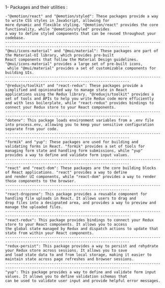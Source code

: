 1- Packages and their utilities :

    -"@emotion/react" and "@emotion/styled": These packages provide a way to write CSS styles in JavaScript, allowing for
    more dynamic and flexible styling. "@emotion/react" provides the core functionality, while "@emotion/styled" provides
    a way to define styled components that can be reused throughout your codebase.
    ------------------------------------------------------------------------------------------------------------------------------
    "@mui/icons-material" and "@mui/material": These packages are part of the Material-UI library, which provides pre-built
    React components that follow the Material Design guidelines. "@mui/icons-material" provides a large set of pre-built icons,
     while "@mui/material" provides a set of customizable components for building UIs.
    ------------------------------------------------------------------------------------------------------------------------------
    "@reduxjs/toolkit" and "react-redux": These packages provide a simplified and opinionated way to manage state in React
    applications using the Redux library. "@reduxjs/toolkit" provides a set of tools and APIs to help you write Redux code more efficiently and with less boilerplate, while "react-redux" provides bindings to connect your Redux store to your React components.
    ------------------------------------------------------------------------------------------------------------------------------
    "dotenv": This package loads environment variables from a .env file into process.env, allowing you to keep your sensitive configuration separate from your code.
    ------------------------------------------------------------------------------------------------------------------------------
    "formik" and "yup": These packages are used for building and validating forms in React. "formik" provides a set of tools for
    managing form state and handling form submissions, while "yup" provides a way to define and validate form input values.
    ------------------------------------------------------------------------------------------------------------------------------
    "react" and "react-dom": These packages are the core building blocks of React applications. "react" provides a way to define
    and render UI components, while "react-dom" provides a way to render those components to the browser.
    ------------------------------------------------------------------------------------------------------------------------------
    "react-dropzone": This package provides a reusable component for handling file uploads in React. It allows users to drag and
    drop files into a designated area, and provides a way to preview and manage the uploaded files.
    ------------------------------------------------------------------------------------------------------------------------------
    "react-redux": This package provides bindings to connect your Redux store to your React components. It allows you to access
    the global state managed by Redux and dispatch actions to update that state from within your React components.
    ------------------------------------------------------------------------------------------------------------------------------
    "redux-persist": This package provides a way to persist and rehydrate your Redux store across sessions. It allows you to save
    and load state data to and from local storage, making it easier to maintain state across page refreshes and browser sessions.
    ------------------------------------------------------------------------------------------------------------------------------
    "yup": This package provides a way to define and validate form input values. It allows you to define validation schemas that
    can be used to validate user input and provide helpful error messages.
